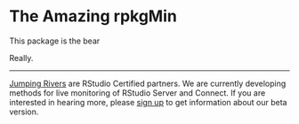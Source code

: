 # The Amazing rpkgMin

This package is the bear

Really.

---

[Jumping Rivers](https://jumpingrivers.com) are RStudio Certified partners. We are currently developing
methods for live monitoring of RStudio Server and Connect. If you are interested
in hearing more, please [sign up](https://jumpingrivers.typeform.com/to/RCUweI) to 
get information about our beta version.

